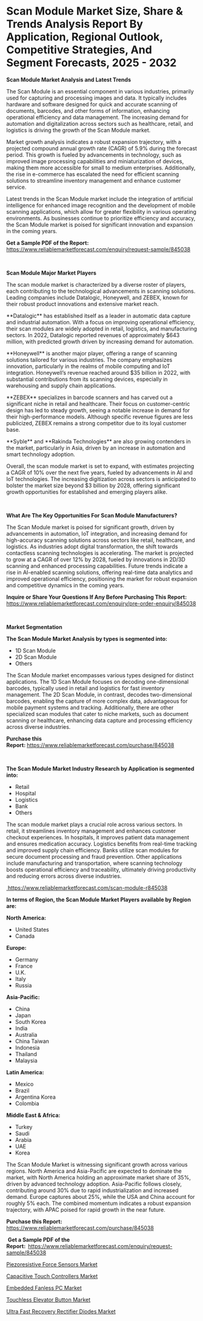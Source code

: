 <p><h1>Scan Module Market Size, Share & Trends Analysis Report By Application, Regional Outlook, Competitive Strategies, And Segment Forecasts, 2025 - 2032</h1></p><p><strong>Scan Module Market Analysis and Latest Trends</strong></p>
<p><p>The Scan Module is an essential component in various industries, primarily used for capturing and processing images and data. It typically includes hardware and software designed for quick and accurate scanning of documents, barcodes, and other forms of information, enhancing operational efficiency and data management. The increasing demand for automation and digitalization across sectors such as healthcare, retail, and logistics is driving the growth of the Scan Module market.</p><p>Market growth analysis indicates a robust expansion trajectory, with a projected compound annual growth rate (CAGR) of 5.9% during the forecast period. This growth is fueled by advancements in technology, such as improved image processing capabilities and miniaturization of devices, making them more accessible for small to medium enterprises. Additionally, the rise in e-commerce has escalated the need for efficient scanning solutions to streamline inventory management and enhance customer service.</p><p>Latest trends in the Scan Module market include the integration of artificial intelligence for enhanced image recognition and the development of mobile scanning applications, which allow for greater flexibility in various operating environments. As businesses continue to prioritize efficiency and accuracy, the Scan Module market is poised for significant innovation and expansion in the coming years.</p></p>
<p><strong>Get a Sample PDF of the Report:&nbsp;</strong> <a href="https://www.reliablemarketforecast.com/enquiry/request-sample/845038?utm_campaign=2011&utm_medium=2&utm_source=Github&utm_content=ia&utm_term=06042025&utm_id=scan-module">https://www.reliablemarketforecast.com/enquiry/request-sample/845038</a></p>
<p>&nbsp;</p>
<p><strong>Scan Module Major Market Players</strong></p>
<p><p>The scan module market is characterized by a diverse roster of players, each contributing to the technological advancements in scanning solutions. Leading companies include Datalogic, Honeywell, and ZEBEX, known for their robust product innovations and extensive market reach.</p><p>**Datalogic** has established itself as a leader in automatic data capture and industrial automation. With a focus on improving operational efficiency, their scan modules are widely adopted in retail, logistics, and manufacturing sectors. In 2022, Datalogic reported revenues of approximately $643 million, with predicted growth driven by increasing demand for automation.</p><p>**Honeywell** is another major player, offering a range of scanning solutions tailored for various industries. The company emphasizes innovation, particularly in the realms of mobile computing and IoT integration. Honeywell’s revenue reached around $35 billion in 2022, with substantial contributions from its scanning devices, especially in warehousing and supply chain applications.</p><p>**ZEBEX** specializes in barcode scanners and has carved out a significant niche in retail and healthcare. Their focus on customer-centric design has led to steady growth, seeing a notable increase in demand for their high-performance models. Although specific revenue figures are less publicized, ZEBEX remains a strong competitor due to its loyal customer base.</p><p>**Syble** and **Rakinda Technologies** are also growing contenders in the market, particularly in Asia, driven by an increase in automation and smart technology adoption.</p><p>Overall, the scan module market is set to expand, with estimates projecting a CAGR of 10% over the next five years, fueled by advancements in AI and IoT technologies. The increasing digitization across sectors is anticipated to bolster the market size beyond $3 billion by 2028, offering significant growth opportunities for established and emerging players alike.</p></p>
<p>&nbsp;</p>
<p><strong>What Are The Key Opportunities For Scan Module Manufacturers?</strong></p>
<p><p>The Scan Module market is poised for significant growth, driven by advancements in automation, IoT integration, and increasing demand for high-accuracy scanning solutions across sectors like retail, healthcare, and logistics. As industries adopt digital transformation, the shift towards contactless scanning technologies is accelerating. The market is projected to grow at a CAGR of over 12% by 2028, fueled by innovations in 2D/3D scanning and enhanced processing capabilities. Future trends indicate a rise in AI-enabled scanning solutions, offering real-time data analytics and improved operational efficiency, positioning the market for robust expansion and competitive dynamics in the coming years.</p></p>
<p><strong>Inquire or Share Your Questions If Any Before Purchasing This Report:</strong> <a href="https://www.reliablemarketforecast.com/enquiry/pre-order-enquiry/845038?utm_campaign=2011&utm_medium=2&utm_source=Github&utm_content=ia&utm_term=06042025&utm_id=scan-module">https://www.reliablemarketforecast.com/enquiry/pre-order-enquiry/845038</a></p>
<p>&nbsp;</p>
<p><strong>Market Segmentation</strong></p>
<p><strong>The Scan Module Market Analysis by types is segmented into:</strong></p>
<p><ul><li>1D Scan Module</li><li>2D Scan Module</li><li>Others</li></ul></p>
<p><p>The Scan Module market encompasses various types designed for distinct applications. The 1D Scan Module focuses on decoding one-dimensional barcodes, typically used in retail and logistics for fast inventory management. The 2D Scan Module, in contrast, decodes two-dimensional barcodes, enabling the capture of more complex data, advantageous for mobile payment systems and tracking. Additionally, there are other specialized scan modules that cater to niche markets, such as document scanning or healthcare, enhancing data capture and processing efficiency across diverse industries.</p></p>
<p><strong>Purchase this Report:&nbsp;</strong><a href="https://www.reliablemarketforecast.com/purchase/845038?utm_campaign=2011&utm_medium=2&utm_source=Github&utm_content=ia&utm_term=06042025&utm_id=scan-module">https://www.reliablemarketforecast.com/purchase/845038</a></p>
<p>&nbsp;</p>
<p><strong>The Scan Module Market Industry Research by Application is segmented into:</strong></p>
<p><ul><li>Retail</li><li>Hospital</li><li>Logistics</li><li>Bank</li><li>Others</li></ul></p>
<p><p>The scan module market plays a crucial role across various sectors. In retail, it streamlines inventory management and enhances customer checkout experiences. In hospitals, it improves patient data management and ensures medication accuracy. Logistics benefits from real-time tracking and improved supply chain efficiency. Banks utilize scan modules for secure document processing and fraud prevention. Other applications include manufacturing and transportation, where scanning technology boosts operational efficiency and traceability, ultimately driving productivity and reducing errors across diverse industries.</p></p>
<p><a href="https://www.reliablemarketforecast.com/scan-module-r845038?utm_campaign=2011&utm_medium=2&utm_source=Github&utm_content=ia&utm_term=06042025&utm_id=scan-module">&nbsp;https://www.reliablemarketforecast.com/scan-module-r845038</a></p>
<p><strong>In terms of Region, the Scan Module Market Players available by Region are:</strong></p>
<p>
    <p> <strong> North America: </strong>
        <ul>
            <li>United States</li>
            <li>Canada</li>
        </ul>
        </p> 
    <p> <strong> Europe: </strong>
        <ul>
            <li>Germany</li>
            <li>France</li>
            <li>U.K.</li>
            <li>Italy</li>
            <li>Russia</li>
        </ul>
        </p> 
    <p> <strong> Asia-Pacific: </strong>
        <ul>
            <li>China</li>
            <li>Japan</li>
            <li>South Korea</li>
            <li>India</li>
            <li>Australia</li>
            <li>China Taiwan</li>
            <li>Indonesia</li>
            <li>Thailand</li>
            <li>Malaysia</li>
        </ul>
        </p> 
    <p> <strong> Latin America: </strong>
        <ul>
            <li>Mexico</li>
            <li>Brazil</li>
            <li>Argentina Korea</li>
            <li>Colombia</li>
        </ul>
        </p> 
    <p> <strong> Middle East & Africa: </strong>
        <ul>
            <li>Turkey</li>
            <li>Saudi</li>
            <li>Arabia</li>
            <li>UAE</li>
            <li>Korea</li>
        </ul>
    </p>
    </p>
<p><p>The Scan Module Market is witnessing significant growth across various regions. North America and Asia-Pacific are expected to dominate the market, with North America holding an approximate market share of 35%, driven by advanced technology adoption. Asia-Pacific follows closely, contributing around 30% due to rapid industrialization and increased demand. Europe captures about 25%, while the USA and China account for roughly 5% each. The combined momentum indicates a robust expansion trajectory, with APAC poised for rapid growth in the near future.</p></p>
<p><strong>Purchase this Report: </strong><a href="https://www.reliablemarketforecast.com/purchase/845038?utm_campaign=2011&utm_medium=2&utm_source=Github&utm_content=ia&utm_term=06042025&utm_id=scan-module">https://www.reliablemarketforecast.com/purchase/845038</a></p>
<p>&nbsp;<strong>Get a Sample PDF of the Report:&nbsp;&nbsp;</strong><a href="https://www.reliablemarketforecast.com/enquiry/request-sample/845038?utm_campaign=2011&utm_medium=2&utm_source=Github&utm_content=ia&utm_term=06042025&utm_id=scan-module">https://www.reliablemarketforecast.com/enquiry/request-sample/845038</a></p>
<p><strong></strong></p>
<p><p><a href="https://github.com/sadaandilou/Market-Research-Report-List-1/blob/main/piezoresistive-force-sensors-market.md?utm_campaign=2011&utm_medium=2&utm_source=Github&utm_content=ia&utm_term=06042025&utm_id=scan-module">Piezoresistive Force Sensors Market</a></p><p><a href="https://github.com/moroesarta/Market-Research-Report-List-1/blob/main/capacitive-touch-controllers-market.md?utm_campaign=2011&utm_medium=2&utm_source=Github&utm_content=ia&utm_term=06042025&utm_id=scan-module">Capacitive Touch Controllers Market</a></p><p><a href="https://github.com/seherlouize/Market-Research-Report-List-1/blob/main/embedded-fanless-pc-market.md?utm_campaign=2011&utm_medium=2&utm_source=Github&utm_content=ia&utm_term=06042025&utm_id=scan-module">Embedded Fanless PC Market</a></p><p><a href="https://github.com/szaszgrychkq/Market-Research-Report-List-1/blob/main/touchless-elevator-button-market.md?utm_campaign=2011&utm_medium=2&utm_source=Github&utm_content=ia&utm_term=06042025&utm_id=scan-module">Touchless Elevator Button Market</a></p><p><a href="https://github.com/kaganalcinwv/Market-Research-Report-List-1/blob/main/ultra-fast-recovery-rectifier-diodes-market.md?utm_campaign=2011&utm_medium=2&utm_source=Github&utm_content=ia&utm_term=06042025&utm_id=scan-module">Ultra Fast Recovery Rectifier Diodes Market</a></p></p>